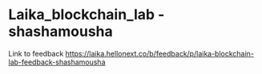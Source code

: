 # Laika_blockchain_lab - shashamousha

Link to feedback https://laika.hellonext.co/b/feedback/p/laika-blockchain-lab-feedback-shashamousha
